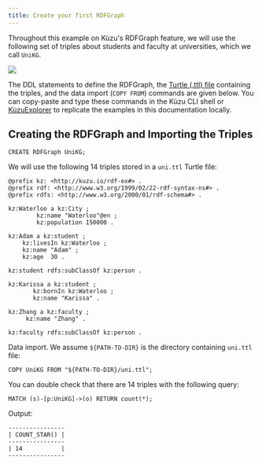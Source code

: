 ```yaml
---
title: Create your first RDFGraph
---
```


Throughout this example on Kùzu's RDFGraph feature, we will use the following
set of triples about students and faculty at universities, which we call `UniKG`.

<Image src="/img/rdfgraphs/rdf-running-example.png" />

The DDL statements to define the RDFGraph, the [Turtle (.ttl) file](https://www.w3.org/TR/turtle/) 
containing the triples, and the data import (`COPY FROM`) commands
are given below. You can copy-paste and type these commands in the Kùzu CLI shell
or [KùzuExplorer](https://kuzudb.com/docusaurus/kuzuexplorer/) to replicate
the examples in this documentation locally.

## Creating the RDFGraph and Importing the Triples

```cypher
CREATE RDFGraph UniKG;
```

We will use the following 14 triples stored in a `uni.ttl` Turtle file:

```turtle
@prefix kz: <http://kuzu.io/rdf-ex#> .
@prefix rdf: <http://www.w3.org/1999/02/22-rdf-syntax-ns#> .
@prefix rdfs: <http://www.w3.org/2000/01/rdf-schema#> .

kz:Waterloo a kz:City ;
	    kz:name "Waterloo"@en ;
	    kz:population 150000 .

kz:Adam a kz:student ;
	kz:livesIn kz:Waterloo ;
	kz:name "Adam" ;
	kz:age	30 .

kz:student rdfs:subClassOf kz:person .

kz:Karissa a kz:student ;
	   kz:bornIn kz:Waterloo ;
	   kz:name "Karissa" .

kz:Zhang a kz:faculty ;
	 kz:name "Zhang" .

kz:faculty rdfs:subClassOf kz:person .
```

Data import. We assume `${PATH-TO-DIR}` is the directory containing `uni.ttl` file:

```cypher
COPY UniKG FROM "${PATH-TO-DIR}/uni.ttl";
```

You can double check that there are 14 triples with the following query:

```cypher
MATCH (s)-[p:UniKG]->(o) RETURN count(*);
```

Output:

```
----------------
| COUNT_STAR() |
----------------
| 14           |
----------------
```
